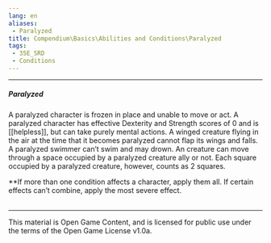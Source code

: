 ```yaml
---
lang: en
aliases:
 - Paralyzed
title: Compendium\Basics\Abilities and Conditions\Paralyzed
tags: 
 - 35E_SRD
 - Conditions
---
```


---
##### Paralyzed

A paralyzed character is frozen in place and unable to move or act. A paralyzed character has effective Dexterity and Strength scores of 0 and is [[helpless]], but can take purely mental actions. A winged creature flying in the air at the time that it becomes paralyzed cannot flap its wings and falls. A paralyzed swimmer can’t swim and may drown. An creature can move through a space occupied by a paralyzed creature ally or not. Each square occupied by a paralyzed creature, however, counts as 2 squares.

**If more than one condition affects a character, apply them all. If certain effects can’t combine, apply the most severe effect.
<br><br>



---



This material is Open Game Content, and is licensed for public use under the terms of the Open Game License v1.0a.

